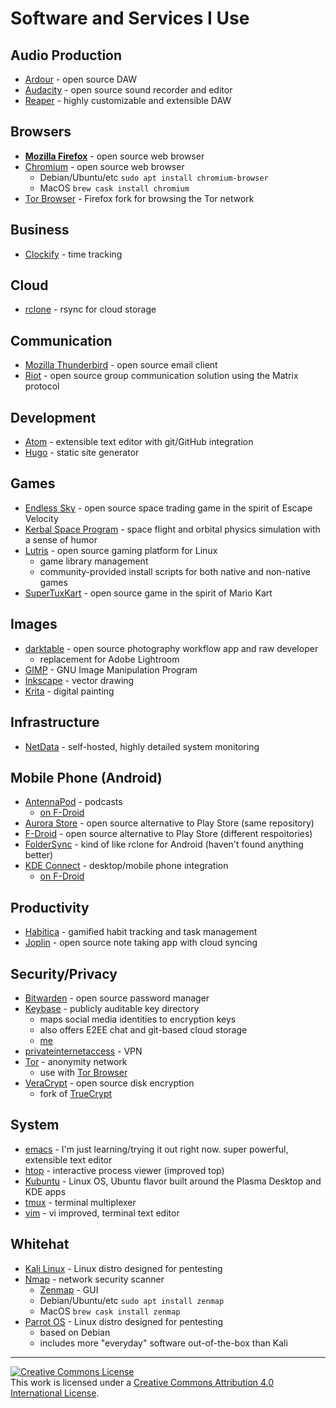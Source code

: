 # Software and Services I Use

## Audio Production
- [Ardour](https://ardour.org/) - open source DAW
- [Audacity](https://www.audacityteam.org/) - open source sound recorder and editor
- [Reaper](https://www.reaper.fm/) - highly customizable and extensible DAW

## Browsers
- **[Mozilla Firefox](https://www.mozilla.org/en-US/firefox/new/)** - open source web browser
- [Chromium](https://www.chromium.org/) - open source web browser
  - Debian/Ubuntu/etc `sudo apt install chromium-browser`
  - MacOS `brew cask install chromium`
- [Tor Browser](https://www.torproject.org/download/) - Firefox fork for browsing the Tor network

## Business
- [Clockify](https://clockify.me/) - time tracking

## Cloud
- [rclone](https://rclone.org/) - rsync for cloud storage

## Communication
- [Mozilla Thunderbird](https://www.thunderbird.net/en-US/) - open source email client
- [Riot](https://about.riot.im/) - open source group communication solution using the Matrix protocol

## Development
- [Atom](https://atom.io/) - extensible text editor with git/GitHub integration
- [Hugo](https://gohugo.io/) - static site generator

## Games
- [Endless Sky](https://endless-sky.github.io/) - open source space trading game in the spirit of Escape Velocity
- [Kerbal Space Program](https://www.kerbalspaceprogram.com/) - space flight and orbital physics simulation with a sense of humor
- [Lutris](https://lutris.net/) - open source gaming platform for Linux
  - game library management
  - community-provided install scripts for both native and non-native games
- [SuperTuxKart](https://supertuxkart.net/Main_Page) - open source game in the spirit of Mario Kart

## Images
- [darktable](https://www.darktable.org/) - open source photography workflow app and raw developer
  - replacement for Adobe Lightroom
- [GIMP](https://www.gimp.org/) - GNU Image Manipulation Program
- [Inkscape](https://inkscape.org/) - vector drawing
- [Krita](https://krita.org/en/) - digital painting

## Infrastructure
- [NetData](https://www.netdata.cloud/) - self-hosted, highly detailed system monitoring

## Mobile Phone (Android)
- [AntennaPod](https://antennapod.org/) - podcasts
  - [on F-Droid](https://f-droid.org/packages/de.danoeh.antennapod/)
- [Aurora Store](https://gitlab.com/AuroraOSS/AuroraStore) - open source alternative to Play Store (same repository)
- [F-Droid](https://f-droid.org/en/) - open source alternative to Play Store (different respoitories)
- [FolderSync](https://play.google.com/store/apps/details?id=dk.tacit.android.foldersync.lite&hl=en) - kind of like rclone for Android (haven't found anything better)
- [KDE Connect](https://community.kde.org/KDEConnect) - desktop/mobile phone integration
  - [on F-Droid](https://f-droid.org/en/packages/org.kde.kdeconnect_tp/)

## Productivity
- [Habitica](https://habitica.com/) - gamified habit tracking and task management
- [Joplin](https://joplinapp.org/) - open source note taking app with cloud syncing

## Security/Privacy
- [Bitwarden](https://bitwarden.com/) - open source password manager
- [Keybase](https://keybase.io/) - publicly auditable key directory
  - maps social media identities to encryption keys
  - also offers E2EE chat and git-based cloud storage
  - [me](https://keybase.io/sricks3)
- [privateinternetaccess](https://www.privateinternetaccess.com/) - VPN
- [Tor](https://www.torproject.org/) - anonymity network
  - use with [Tor Browser](https://www.torproject.org/download/)
- [VeraCrypt](https://www.veracrypt.fr/en/Home.html) - open source disk encryption
  - fork of [TrueCrypt](https://en.wikipedia.org/wiki/TrueCrypt)

## System
- [emacs](https://www.gnu.org/software/emacs/) - I'm just learning/trying it out right now. super powerful, extensible text editor
- [htop](https://hisham.hm/htop/) - interactive process viewer (improved top)
- [Kubuntu](https://kubuntu.org/) - Linux OS, Ubuntu flavor built around the Plasma Desktop and KDE apps
- [tmux](https://github.com/tmux/tmux/wiki) - terminal multiplexer
- [vim](https://www.vim.org/) - vi improved, terminal text editor

## Whitehat
- [Kali Linux](https://www.kali.org/) - Linux distro designed for pentesting
- [Nmap](https://nmap.org/) - network security scanner
  - [Zenmap](https://nmap.org/zenmap/) - GUI
  - Debian/Ubuntu/etc `sudo apt install zenmap`
  - MacOS `brew cask install zenmap`
- [Parrot OS](https://parrotlinux.org/) - Linux distro designed for pentesting
  - based on Debian
  - includes more "everyday" software out-of-the-box than Kali
---
<a rel="license" href="http://creativecommons.org/licenses/by/4.0/"><img alt="Creative Commons License" style="border-width:0" src="https://i.creativecommons.org/l/by/4.0/88x31.png" /></a><br />This work is licensed under a <a rel="license" href="http://creativecommons.org/licenses/by/4.0/">Creative Commons Attribution 4.0 International License</a>.
